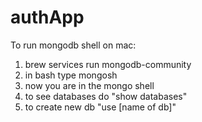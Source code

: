 # authApp

To run mongodb shell on mac:
1. brew services run mongodb-community
2. in bash type mongosh
3. now you are in the mongo shell
4. to see databases do "show databases"
5. to create new db "use [name of db]"